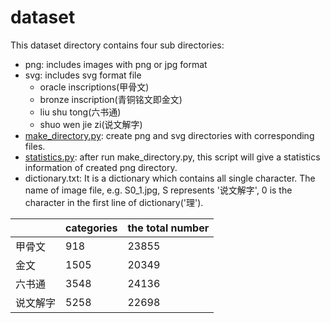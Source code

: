 # dataset

This dataset directory contains four sub directories:
- png: includes images with png or jpg format
- svg: includes svg format file
    - oracle inscriptions(甲骨文)
    - bronze inscription(青铜铭文即金文)
    - liu shu tong(六书通)
    - shuo wen jie zi(说文解字)
- [make_directory.py](make_directory.py): create png and svg directories with corresponding files.
- [statistics.py](statistics.py): after run make_directory.py, this script will give a statistics information of created png directory.
- dictionary.txt: It is a dictionary which contains all single character. The name of image file, e.g. S0_1.jpg, S represents '说文解字', 0 is the character in the first line of dictionary('理').

|          | categories | the total number |
| -------- | ---------- | ---------------- |
| 甲骨文   | 918        | 23855            |
| 金文     | 1505       | 20349            |
| 六书通   | 3548       | 24136            |
| 说文解字 | 5258       | 22698            |

